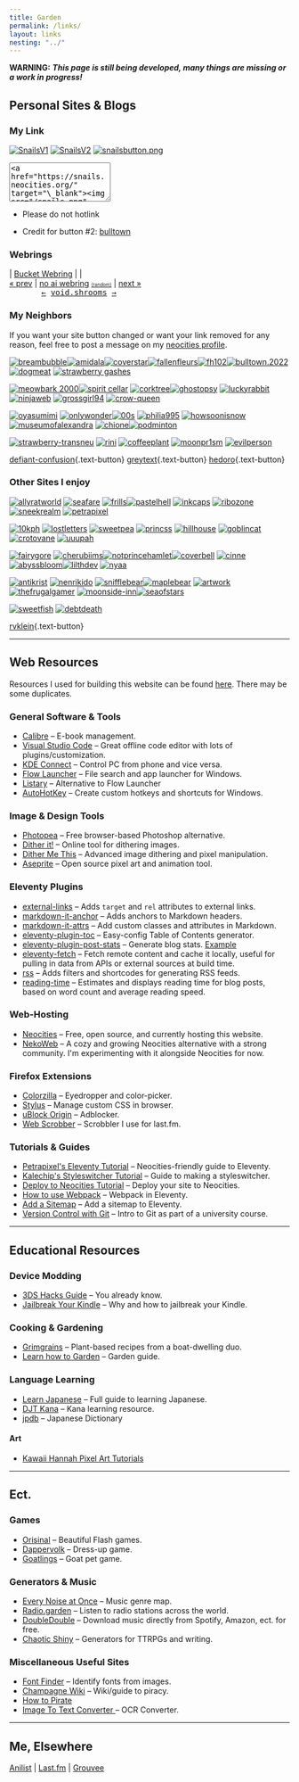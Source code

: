 ```yaml
---
title: Garden
permalink: /links/
layout: links
nesting: "../"
---
```


**WARNING:** **_This page is still being developed, many things are missing or a work in progress!_**

## Personal Sites & Blogs

### My Link

<div class="link-buttons">

[![SnailsV1](/images/buttons/sites/snails.png)](#) [![SnailsV2](/images/buttons/sites/snailsv2.png)](#) [![snailsbutton.png](/images/buttons/snailsbutton.png)](#)

<textarea class="code-textarea" style="height: 70px; width: auto;">&lt;a href="https://snails.neocities.org/" target="\_blank"&gt;&lt;img src="/snails.png" alt="snails"&gt;&lt;/a&gt;</textarea>

- Please do not hotlink

- Credit for button #2: [bulltown](https://bulltown.neocities.org/)

</div>

### Webrings

<nav class="webring">
  <a href="https://webring.bucketfish.me/redirect.html?to=prev&name=snails"><i class="bi bi-arrow-left"></i></a>
  | <a class="bucket" href="https://webring.bucketfish.me"> Bucket Webring</a>
  | <a href="https://webring.bucketfish.me/redirect.html?to=random&name=snails"><i class="bi bi-shuffle"></i></a>
  | <a href="https://webring.bucketfish.me/redirect.html?to=next&name=snails"><i class="bi bi-arrow-right"></i></a>
</nav>

<nav class="webring"> 
<a href="https://baccyflap.com/noai/?prv&s=nal" target="_top">« prev</a> |
<a href="https://baccyflap.com/noai" target="_blank">no ai webring</a>
<a style="font-size:60%" href="https://baccyflap.com/noai/?rnd" target="_top">(random)</a> |
<a href="https://baccyflap.com/noai/?nxt&s=nal" target="_top">next »</a>
</nav>

<nav class="webring" style="background-image: url('https://void.shroom.ink/src/img/background.webp');font-family:monospace;width:250px;text-align:center;">
  <a aria-label="Previous" href="https://void.shroom.ink/snails.town/previous" id="previous" target="_blank" title="previous">←</a>
  <a aria-label="Home" href="https://void.shroom.ink/" id="home" target="_blank" title="home">void.shrooms</a>
  <a aria-label="Next" href="https://void.shroom.ink/snails.town/next" id="next" target="_blank" title="next">→</a>
</nav>


### My Neighbors

If you want your site button changed or want your link removed for any reason, feel free to post a message on my [neocities profile](https://neocities.org/site/snails).

<div class="link-buttons">

[![breambubble](/images/buttons/sites/dreambubble.gif)](https://dreambubble.neocities.org/)[![amidala](/images/buttons/sites/amidala.png)](https://amidala.neocities.org/)[![coverstar](/images/buttons/sites/cloverstar.png)](https://cloverstar.neocities.org/)[![fallenfleurs](/images/buttons/sites/fallenfleurs.png)](https://fallenfleurs.neocities.org/)[![fh102](/images/buttons/sites/sephlow.gif)](https://fh102.neocities.org/)[![bulltown.2022](/images/buttons/sites/b22button.png)](https://bulltown.joejenett.com)[![dogmeat](/images/buttons/sites/doqmeat.png)](https://doqmeat.com/) [![strawberry gashes](https://i.imgur.com/V9sIpx6.gif)](https://strawberry-gashes.neocities.org)

[![meowbark 2000](https://i.imgur.com/0dRy6ek.png)](https://meowbark2000.neocities.org)[![spirit cellar](/images/buttons/sites/spiritcellar.gif)](https://spiritcellar.neocities.org/) [![corktree](/images/buttons/sites/corktree.png)](https://corktree.neocities.org/)[![ghostopsy](/images/buttons/sites/ghostopsy.gif)](https://ghostopsy.neocities.org/) [![luckyrabbit](/images/buttons/sites/luckyrabbit.png)](https://luckyrabbit.neocities.org/) [![ninjaweb](/images/buttons/sites/ninjaweb.gif)](https://ninjaweb.neocities.org/) [![grossgirl94](/images/buttons/sites/grossgirl94.gif)](https://grossgirl94.neocities.org/) [![crow-queen](/images/buttons/sites/crow-queen.gif)](https://crow-queen.com/)

[![oyasumimi](/images/buttons/sites/oyasumimi.gif)](https://oyasumimi.neocities.org/) [![onlywonder](/images/buttons/sites/onlywonder.png)](https://onlywonder.net/)[![00s](/images/buttons/sites/00s.gif)](https://00s.neocities.org/) [![philia995](/images/buttons/sites/philia995.png)](https://philia995.neocities.org/) [![howsoonisnow](/images/buttons/sites/howsoonisnow.gif)](https://howsoonisnow.org/) [![museumofalexandra](/images/buttons/sites/xandra.png)](https://xandra.cc/) [![chione](/images/buttons/sites/chione.png)](https://chione.neocities.org/)[![podminton](/images/buttons/sites/podminton.png)](https://podminton.neocities.org/) 

[![strawberry-transneu](/images/buttons/sites/strawberry-transneu.png)](https://strawberry-transneu.neocities.org/) [![rini](/images/buttons/sites/rini.gif)](https://rini.neocities.org/) [![coffeeplant](/images/buttons/sites/coffeeplant.png)](https://coffeeplant.neocities.org/) [![moonpr1sm](/images/buttons/sites/moonpr1sm.png)](https://moonpr1sm.com/) [![evilperson](/images/buttons/sites/evilbutton.gif)](https://evilperson.neocities.org/)

[defiant-confusion](https://defiant-confusion.com/){.text-button} [greytext](https://greytext.neocities.org/){.text-button} [hedoro](https://hedoro.neocities.org/){.text-button}

</div>

### Other Sites I enjoy

<div class="link-buttons">

[![allyratworld](/images/buttons/sites/allyrat.gif)](https://allyratworld.com/) [![seafare](/images/buttons/sites/seafare.png)](https://seafare.neocities.org/) [![frills](/images/buttons/sites/frills.png)](https://frills.dev/)[![pastelhell](/images/buttons/sites/pastelhell.gif)](https://pastelhello.com) [![inkcaps](/images/buttons/sites/inkcaps.gif)](https://inkcaps.neocities.org/) [![ribozone](/images/buttons/sites/ribozone.gif)](https://ribo.zone/) [![sneekrealm](/images/buttons/sites/sneeksrealm.png)](https://sneekrealm.neocities.org/) [![petrapixel](https://cdn.jsdelivr.net/gh/petracoding/petrapixel.neocities.org@latest/public/assets/img/linkback.gif)](https://petrapixel.neocities.org/)

[![10kph](/images/buttons/sites/10kph.webp)](https://karma.computer/) [![lostletters](/images/buttons/sites/LostLetters.gif)](https://lostletters.neocities.org/graphics/site_buttons/LostLetters88x31.gif) [![sweetpea](/images/buttons/sites/sweetpea.gif)](https://sweet-pea.neocities.org/) [![princss](https://princss.online/media/images/buttons/princss_button.png)](https://princss.online/) [![hillhouse](/images/buttons/sites/hillhouse.png)](https://hillhouse.neocities.org/) [![goblincat](/images/buttons/sites/goblincat.png)](https://goblincat.neocities.org/) [![crotovane](/images/buttons/sites/crotovane.gif)](https://crotovane.neocities.org/) [![uuupah](/images/buttons/sites/uuupah.png)](https://uuupah.neocities.org/)

[![fairygore](/images/buttons/sites/fairygore.png)](https://fairygore.neocities.org/) [![cherubiims](/images/buttons/sites/cherubiims.gif)](https://cherubiims.neocities.org/)[![notprincehamlet](/images/buttons/sites/notprincehamlet.png)](https://notprincehamlet.neocities.org/)[![coverbell](/images/buttons/sites/cloverbell.gif)](https://cloverbell.neocities.org/) [![cinne](/images/buttons/sites/cinni.png)](https://cinni.net/) [![abyssbloom](/images/buttons/sites/abyssbloom.png)](https://abyssbloom.neocities.org/)[![lilthdev](/images/buttons/sites/lilithdev.gif)](https://lilithdev.neocities.org/) [![nyaa](/images/buttons/sites/nyaa.gif)](https://nyaa.neocities.org/)

[![antikrist](/images/buttons/sites/antikrist.png)](https://antikrist.lol/) [![nenrikido](https://dl.dropbox.com/s/265wg2om8bjr5g6/nenrikido_button.gif)](https://nenrikido.neocities.org) [![snifflebear](/images/buttons/sites/snifflebear.png)](https://www.snifflebear.moe/)[![maplebear](/images/buttons/sites/maplebear.gif)](https://maplebear.neocities.org/) [![artwork](/images/buttons/sites/artwork.gif)](https://artwork.neocities.org/)[![thefrugalgamer](/images/buttons/sites/frugalgamer.png)](https://www.thefrugalgamer.net/) [![moonside-inn](/images/buttons/sites/moonside.png)](https://moonside-inn.neocities.org/)[![seaofstars](/images/buttons/sites/seaofstars.gif)](https://seaofstars.neocities.org/)

[![sweetfish](/images/buttons/sites/sweetfish.png)](https://sweetfish.site/) [![debtdeath](/images/buttons/sites/debtdeath.png)](https://debtdeath.neocities.org/)

[rvklein](https://rvklein.neocities.org/){.text-button}

</div>

---

## Web Resources

Resources I used for building this website can be found [here](/site). There may be some duplicates.

### General Software & Tools

- [Calibre](https://calibre-ebook.com/) – E-book management.
- [Visual Studio Code](https://code.visualstudio.com/) – Great offline code editor with lots of plugins/customization.
- [KDE Connect](https://kdeconnect.kde.org/) – Control PC from phone and vice versa.
- [Flow Launcher](https://www.flowlauncher.com/) – File search and app launcher for Windows.
- [Listary](https://www.listary.com/) – Alternative to Flow Launcher
- [AutoHotKey](https://www.autohotkey.com/) – Create custom hotkeys and shortcuts for Windows. 

### Image & Design Tools

- [Photopea](https://www.photopea.com/) – Free browser-based Photoshop alternative.
- [Dither it!](https://ditherit.com/) – Online tool for dithering images.
- [Dither Me This](https://doodad.dev/dither-me-this/) – Advanced image dithering and pixel manipulation.
- [Aseprite](https://www.aseprite.org/) – Open source pixel art and animation tool.

### Eleventy Plugins

- [external-links](https://www.npmjs.com/package/@sardine/eleventy-plugin-external-links) – Adds `target` and `rel` attributes to external links.
- [markdown-it-anchor](https://github.com/valeriangalliat/markdown-it-anchor) – Adds anchors to Markdown headers.
- [markdown-it-attrs](https://github.com/arve0/markdown-it-attrs) – Add custom classes and attributes in Markdown.
- [eleventy-plugin-toc](https://github.com/uncenter/eleventy-plugin-toc) – Easy-config Table of Contents generator.
- [eleventy-plugin-post-stats](https://github.com/johnwargo/eleventy-plugin-post-stats) – Generate blog stats. [Example](https://rknight.me/blog/stats/)
- [eleventy-fetch](https://github.com/11ty/eleventy-fetch) – Fetch remote content and cache it locally, useful for pulling in data from APIs or external sources at build time.
- [rss](https://github.com/11ty/eleventy-plugin-rss) – Adds filters and shortcodes for generating RSS feeds.
- [reading-time](https://github.com/johanbrook/eleventy-plugin-reading-time) – Estimates and displays reading time for blog posts, based on word count and average reading speed.

### Web-Hosting

- [Neocities](https://neocities.org) – Free, open source, and currently hosting this website.
- [NekoWeb](https://nekoweb.org/) – A cozy and growing Neocities alternative with a strong community. I'm experimenting with it alongside Neocities for now.

### Firefox Extensions

- [Colorzilla](https://www.colorzilla.com/firefox/) – Eyedropper and color-picker.
- [Stylus](https://addons.mozilla.org/en-US/firefox/addon/styl-us/) – Manage custom CSS in browser.
- [uBlock Origin](https://addons.mozilla.org/en-US/firefox/addon/ublock-origin/) – Adblocker.
- [Web Scrobber](https://addons.mozilla.org/en-US/firefox/addon/web-scrobbler/) – Scrobbler I use for last.fm.

### Tutorials & Guides

- [Petrapixel's Eleventy Tutorial](https://petrapixel.neocities.org/coding/eleventy-tutorial) – Neocities-friendly guide to Eleventy.
- [Kalechip's Styleswitcher Tutorial](https://kalechips.net/projects/snippets/styleswitcher) – Guide to making a styleswitcher. 
- [Deploy to Neocities Tutorial](https://nenrikido.neocities.org/blog/post/deploy-site/) – Deploy your site to Neocities.
- [How to use Webpack](https://dev.to/derrickreimer/how-to-use-webpack-in-an-eleventy-project-272j) – Webpack in Eleventy.
- [Add a Sitemap](https://11ty.recipes/recipes/add-a-sitemap/) – Add a sitemap to Eleventy.
- [Version Control with Git](https://www.geos.ed.ac.uk/~smudd/NMDM_Course/html/version_control_git.html) – Intro to Git as part of a university course.

---

## Educational Resources

### Device Modding

- [3DS Hacks Guide](https://3ds.hacks.guide/) – You already know.
- [Jailbreak Your Kindle](https://www.youtube.com/watch?v=Qtk7ERwlIAk&t=361s) – Why and how to jailbreak your Kindle.

### Cooking & Gardening

- [Grimgrains](https://grimgrains.com/site/home.html) – Plant-based recipes from a boat-dwelling duo.
- [Learn how to Garden](https://dreambubble.neocities.org/garden) – Garden guide.

### Language Learning

- [Learn Japanese](https://www.tofugu.com/learn-japanese/) – Full guide to learning Japanese.
- [DJT Kana](https://djtguide.neocities.org/kana/) – Kana learning resource.
- [jpdb](https://jpdb.io/) – Japanese Dictionary

#### Art

- [Kawaii Hannah Pixel Art Tutorials](https://www.kawaiihannah.com/pixelart/tutorials)
---

## Ect.

### Games

- [Orisinal](https://www.ferryhalim.com/orisinal/) – Beautiful Flash games.
- [Dappervolk](https://dappervolk.com/) – Dress-up game.
- [Goatlings](https://www.goatlings.com/) – Goat pet game.

### Generators & Music

- [Every Noise at Once](https://everynoise.com/) – Music genre map.
- [Radio.garden](https://radio.garden/) – Listen to radio stations across the world.
- [DoubleDouble](https://doubledouble.top/) – Download music directly from Spotify, Amazon, ect. for free.
- [Chaotic Shiny](http://chaoticshiny.com/index.php) – Generators for TTRPGs and writing.

### Miscellaneous Useful Sites

- [Font Finder](https://www.myfonts.com/pages/whatthefont) – Identify fonts from images.
- [Champagne Wiki](https://champagne.pages.dev/) – Wiki/guide to piracy.
- [How to Pirate](https://easyussr.neocities.org/torrenting)
- [Image To Text Converter ](https://www.onlineocr.net/) – OCR Converter.

---

## Me, Elsewhere

[Anilist](https://anilist.co/user/snails/) | [Last.fm](https://www.last.fm/user/froggf) | [Grouvee](https://www.grouvee.com/user/175297-saturnringz/)
